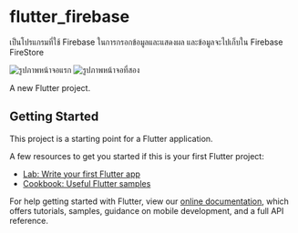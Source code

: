 # flutter_firebase

เป็นโปรแกรมที่ใช้ Firebase ในการกรอกข้อมูลและแสดงผล และข้อมูลจะไปเก็บใน Firebase FireStore


![รูปภาพหน้าจอแรก](https://i.imgur.com/edWI4WD.png)
![รูปภาพหน้าจอที่สอง](https://i.imgur.com/lhDIi8S.png)



A new Flutter project.

## Getting Started

This project is a starting point for a Flutter application.

A few resources to get you started if this is your first Flutter project:

- [Lab: Write your first Flutter app](https://flutter.dev/docs/get-started/codelab)
- [Cookbook: Useful Flutter samples](https://flutter.dev/docs/cookbook)

For help getting started with Flutter, view our
[online documentation](https://flutter.dev/docs), which offers tutorials,
samples, guidance on mobile development, and a full API reference.
